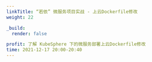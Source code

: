 ```yaml
---
linkTitle: “若依” 微服务项目实战 - 上云Dockerfile修改
weight: 22

_build:
  render: false

profit: 了解 KubeSphere 下的微服务部署上云Dockerfile修改
time: 2021-12-17 20:00-20:40
---
```

